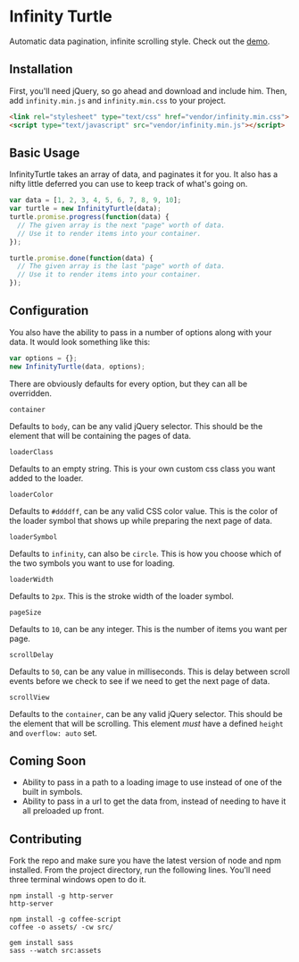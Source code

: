 # Infinity Turtle

Automatic data pagination, infinite scrolling style. Check out the [demo](http://turtleguyy.github.io/infinity-turtle/demo/).

## Installation

First, you'll need jQuery, so go ahead and download and include him. Then, add `infinity.min.js` and `infinity.min.css` to your project.

```html
<link rel="stylesheet" type="text/css" href="vendor/infinity.min.css">
<script type="text/javascript" src="vendor/infinity.min.js"></script>
```

## Basic Usage

InfinityTurtle takes an array of data, and paginates it for you. It also has a nifty little deferred you can use to keep track of what's going on.

```javascript
var data = [1, 2, 3, 4, 5, 6, 7, 8, 9, 10];
var turtle = new InfinityTurtle(data);
turtle.promise.progress(function(data) {
  // The given array is the next "page" worth of data.
  // Use it to render items into your container.
});

turtle.promise.done(function(data) {
  // The given array is the last "page" worth of data.
  // Use it to render items into your container.
});
```

## Configuration

You also have the ability to pass in a number of options along with your data. It would look something like this:

```javascript
var options = {};
new InfinityTurtle(data, options);
```

There are obviously defaults for every option, but they can all be overridden.

`container`

Defaults to `body`, can be any valid jQuery selector. This should be the element that will be containing the pages of data.

`loaderClass`

Defaults to an empty string. This is your own custom css class you want added to the loader.

`loaderColor`

Defaults to `#ddddff`, can be any valid CSS color value. This is the color of the loader symbol that shows up while preparing the next page of data.

`loaderSymbol`

Defaults to `infinity`, can also be `circle`. This is how you choose which of the two symbols you want to use for loading.

`loaderWidth`

Defaults to `2px`. This is the stroke width of the loader symbol.

`pageSize`

Defaults to `10`, can be any integer. This is the number of items you want per page.

`scrollDelay`

Defaults to `50`, can be any value in milliseconds. This is delay between scroll events before we check to see if we need to get the next page of data.

`scrollView`

Defaults to the `container`, can be any valid jQuery selector. This should be the element that will be scrolling. This element *must* have a defined `height` and `overflow: auto` set.

## Coming Soon

* Ability to pass in a path to a loading image to use instead of one of the built in symbols.
* Ability to pass in a url to get the data from, instead of needing to have it all preloaded up front.

## Contributing

Fork the repo and make sure you have the latest version of node and npm installed. From the project directory, run the following lines. You'll need three terminal windows open to do it.

```
npm install -g http-server
http-server
```

```
npm install -g coffee-script
coffee -o assets/ -cw src/
```

```
gem install sass
sass --watch src:assets
```
